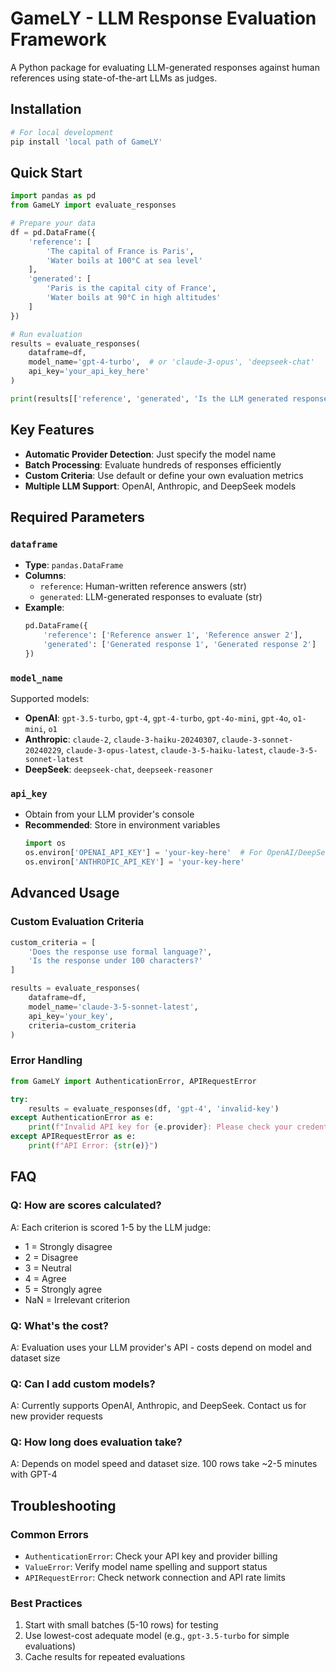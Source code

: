 # GameLY - LLM Response Evaluation Framework

A Python package for evaluating LLM-generated responses against human references using state-of-the-art LLMs as judges.

## Installation

```bash
# For local development
pip install 'local path of GameLY'
```

## Quick Start

```python
import pandas as pd
from GameLY import evaluate_responses

# Prepare your data
df = pd.DataFrame({
    'reference': [
        'The capital of France is Paris',
        'Water boils at 100°C at sea level'
    ],
    'generated': [
        'Paris is the capital city of France',
        'Water boils at 90°C in high altitudes'
    ]
})

# Run evaluation
results = evaluate_responses(
    dataframe=df,
    model_name='gpt-4-turbo',  # or 'claude-3-opus', 'deepseek-chat'
    api_key='your_api_key_here'
)

print(results[['reference', 'generated', 'Is the LLM generated response accurate?']])
```

## Key Features

- **Automatic Provider Detection**: Just specify the model name
- **Batch Processing**: Evaluate hundreds of responses efficiently
- **Custom Criteria**: Use default or define your own evaluation metrics
- **Multiple LLM Support**: OpenAI, Anthropic, and DeepSeek models

## Required Parameters

### `dataframe`
- **Type**: `pandas.DataFrame`
- **Columns**:
  - `reference`: Human-written reference answers (str)
  - `generated`: LLM-generated responses to evaluate (str)
- **Example**:
  ```python
  pd.DataFrame({
      'reference': ['Reference answer 1', 'Reference answer 2'],
      'generated': ['Generated response 1', 'Generated response 2']
  })
  ```

### `model_name`
Supported models:
- **OpenAI**: `gpt-3.5-turbo`, `gpt-4`, `gpt-4-turbo`, `gpt-4o-mini`, `gpt-4o`, `o1-mini`, `o1`
- **Anthropic**: `claude-2`, `claude-3-haiku-20240307`, `claude-3-sonnet-20240229`, `claude-3-opus-latest`, `claude-3-5-haiku-latest`, `claude-3-5-sonnet-latest`
- **DeepSeek**: `deepseek-chat`, `deepseek-reasoner`

### `api_key`
- Obtain from your LLM provider's console
- **Recommended**: Store in environment variables
  ```python
  import os
  os.environ['OPENAI_API_KEY'] = 'your-key-here'  # For OpenAI/DeepSeek
  os.environ['ANTHROPIC_API_KEY'] = 'your-key-here'
  ```

## Advanced Usage

### Custom Evaluation Criteria
```python
custom_criteria = [
    'Does the response use formal language?',
    'Is the response under 100 characters?'
]

results = evaluate_responses(
    dataframe=df,
    model_name='claude-3-5-sonnet-latest',
    api_key='your_key',
    criteria=custom_criteria
)
```

### Error Handling
```python
from GameLY import AuthenticationError, APIRequestError

try:
    results = evaluate_responses(df, 'gpt-4', 'invalid-key')
except AuthenticationError as e:
    print(f"Invalid API key for {e.provider}: Please check your credentials")
except APIRequestError as e:
    print(f"API Error: {str(e)}")
```

## FAQ

### Q: How are scores calculated?
A: Each criterion is scored 1-5 by the LLM judge:
- 1 = Strongly disagree
- 2 = Disagree
- 3 = Neutral
- 4 = Agree
- 5 = Strongly agree
- NaN = Irrelevant criterion

### Q: What's the cost?
A: Evaluation uses your LLM provider's API - costs depend on model and dataset size

### Q: Can I add custom models?
A: Currently supports OpenAI, Anthropic, and DeepSeek. Contact us for new provider requests

### Q: How long does evaluation take?
A: Depends on model speed and dataset size. 100 rows take ~2-5 minutes with GPT-4

## Troubleshooting

### Common Errors
- `AuthenticationError`: Check your API key and provider billing
- `ValueError`: Verify model name spelling and support status
- `APIRequestError`: Check network connection and API rate limits

### Best Practices
1. Start with small batches (5-10 rows) for testing
2. Use lowest-cost adequate model (e.g., `gpt-3.5-turbo` for simple evaluations)
3. Cache results for repeated evaluations
